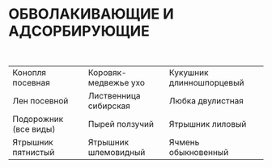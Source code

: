 # ОБВОЛАКИВАЮЩИЕ И АДСОРБИРУЮЩИЕ

 

|                       |                       |                          |
|-----------------------|-----------------------|--------------------------|
| Конопля посевная      | Коровяк-медвежье ухо  | Кукушник длинношпорцевый |
| Лен посевной          | Лиственница сибирская | Любка двулистная         |
| Подорожник (все виды) | Пырей ползучий        | Ятрышник лиловый         |
| Ятрышник пятнистый    | Ятрышник шлемовидный  | Ячмень обыкновенный      |

 
